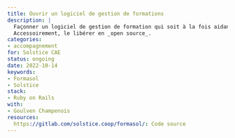 ```yaml
---
title: Ouvrir un logiciel de gestion de formations
description: |
  Façonner un logiciel de gestion de formation qui soit à la fois aidant pour les formateur·ices, et pour l'application du référentiel Qualiopi.
  Accessoirement, le libérer en _open source_.
categories:
- accompagnement
for: Solstice CAE
status: ongoing
date: 2022-10-14
keywords:
- Formasol
- Solstice
stack:
- Ruby on Rails
with:
- Goulven Champenois
resources:
  https://gitlab.com/solstice.coop/formasol/: Code source
---
```


